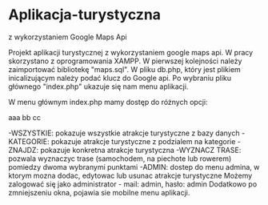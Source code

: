 # Aplikacja-turystyczna
z wykorzystaniem Google Maps Api

Projekt aplikacji turystycznej z wykorzystaniem google maps api. W pracy skorzystano z oprogramowania XAMPP. W pierwszej kolejności należy zaimportować bibliotekę "maps.sql". W pliku db.php, który jest plikiem inicalizującym należy podać klucz do Google api. Po wybraniu pliku głównego "index.php" ukazuje się nam menu aplikacji.

W menu głównym index.php mamy dostęp do różnych opcji:

aaa
bb
cc

-WSZYSTKIE: pokazuje wszystkie atrakcje turystyczne z bazy danych 
-KATEGORIE: pokazuje atrakcje turystyczne z podzialem na kategorie
-ZNAJDZ: pokazuje konkretna atrakcje turystyczna
-WYZNACZ TRASE: pozwala wyznaczyc trase (samochodem, na piechote lub rowerem) pomiedzy dwoma wybranymi punktami
-ADMIN: dostep do menu admina, w ktorym mozna dodac, edytowac lub usunac atrakcje turystyczne Możemy zalogować się jako administrator - mail: admin, hasło: admin
Dodatkowo po zmniejszeniu okna, pojawia sie mobilne menu aplikacji.
